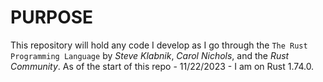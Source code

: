 # PURPOSE
This repository will hold any code I develop as I go through the `The Rust Programming Language` by _Steve Klabnik_, _Carol Nichols_,  and the _Rust Community_. As of the start of this repo - 11/22/2023 - I am on Rust 1.74.0.